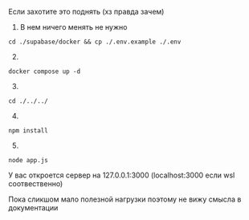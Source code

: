 Если захотите это поднять (хз правда зачем)

1. В нем ничего менять не нужно
```shell
cd ./supabase/docker && cp ./.env.example ./.env
```

2.
```shell
docker compose up -d
```

3.
```shell
cd ./../../
```

4.
```shell
npm install
```

5.
```shell
node app.js
```

У вас откроется сервер на 127.0.0.1:3000 (localhost:3000 если wsl соотвественно)

Пока сликшом мало полезной нагрузки поэтому не вижу смысла в документации
